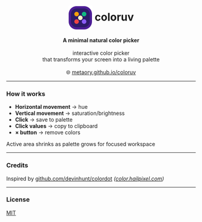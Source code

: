 <div align="center">
  <h1>
    <img valign="middle" src="public/logo.svg" alt="logo" height="64" />
    coloruv
  </h1>
  <strong>
    A minimal natural color picker
  </strong>
  <br>
  <br>
    interactive color picker
  <br>
    that transforms your screen into a living palette
  <br>
  <br>
  🌐 <a href="http://metaory.github.io/coloruv">metaory.github.io/coloruv</a>
</div>

---

### How it works

- **Horizontal movement** → hue
- **Vertical movement** → saturation/brightness
- **Click** → save to palette
- **Click values** → copy to clipboard
- **× button** → remove colors

Active area shrinks as palette grows for focused workspace

---

### Credits

Inspired by [github.com/devinhunt/colordot](https://github.com/devinhunt/colordot) 
_([color.hailpixel.com](https://color.hailpixel.com))_

---

### License

[MIT](LICENSE)
